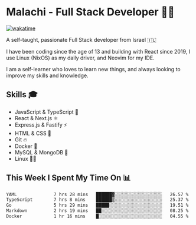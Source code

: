 # Malachi - Full Stack Developer 🚀🔥
[![wakatime](https://wakatime.com/badge/user/112ec769-e669-4b78-a46f-cf4343930741.svg)](https://wakatime.com/@112ec769-e669-4b78-a46f-cf4343930741)

A self-taught, passionate Full Stack developer from Israel 🇮🇱

I have been coding since the age of 13 and building with React since 2019, I use Linux (NixOS) as my daily driver, and Neovim for my IDE.

I am a self-learner who loves to learn new things, and always looking to improve my skills and knowledge.

## Skills 🎓
- JavaScript & TypeScript 💎
- React & Next.js ⚛️
- Express.js & Fastify ⚡️
- HTML & CSS 🎨
- Git 🔥
- Docker 🐳
- MySQL & MongoDB 💾
- Linux 👨‍💻

## This Week I Spent My Time On 📊
<!--START_SECTION:waka-->

```txt
YAML              7 hrs 28 mins   ██████▓░░░░░░░░░░░░░░░░░░   26.57 %
TypeScript        7 hrs 8 mins    ██████▒░░░░░░░░░░░░░░░░░░   25.37 %
Go                5 hrs 29 mins   █████░░░░░░░░░░░░░░░░░░░░   19.51 %
Markdown          2 hrs 19 mins   ██░░░░░░░░░░░░░░░░░░░░░░░   08.25 %
Docker            1 hr 16 mins    █░░░░░░░░░░░░░░░░░░░░░░░░   04.55 %
```

<!--END_SECTION:waka-->
